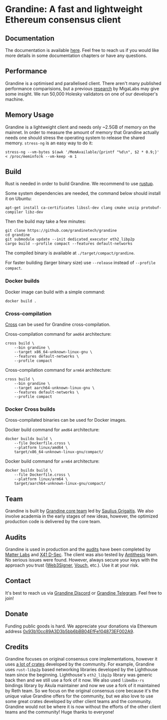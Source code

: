 # Grandine: A fast and lightweight Ethereum consensus client

## Documentation

The documentation is available [here](https://docs.grandine.io/). Feel free to reach us if you would like more details in some documentation chapters or have any questions.

## Performance

Grandine is a optimised and parallelised client. There aren't many published performance comparisions, but a previous [research](https://arxiv.org/abs/2311.05252) by MigaLabs may give some insight. We run 50,000 Holesky validators on one of our developer's machine.

## Memory Usage

Grandine is a lightweight client and needs only ~2.5GB of memory on the mainnet. In order to measure the amount of memory that Grandine actually needs one should stress the operating system to release the shared memory. `stress-ng` is an easy way to do it:

```
stress-ng --vm-bytes $(awk '/MemAvailable/{printf "%d\n", $2 * 0.9;}' < /proc/meminfo)k --vm-keep -m 1
```
## Build

Rust is needed in order to build Grandine. We recommend to use [rustup](https://rustup.rs/).

Some system dependencies are needed, the command below should install it on Ubuntu:

```
apt-get install ca-certificates libssl-dev clang cmake unzip protobuf-compiler libz-dev
```

Then the build may take a few minutes:

```shell
git clone https://github.com/grandinetech/grandine
cd grandine
git submodule update --init dedicated_executor eth2_libp2p
cargo build --profile compact --features default-networks
```

The compiled binary is available at `./target/compact/grandine`.

For faster building (larger binary size) use `--release` instead of `--profile compact`.

### Docker builds

Docker image can build with a simple command:

```shell
docker build .
```

### Cross-compilation

[Cross](https://github.com/cross-rs/cross) can be used for Grandine cross-compilation.

Cross-compilation command for `amd64` architecture:

```shell
cross build \
    --bin grandine \
    --target x86_64-unknown-linux-gnu \
    --features default-networks \
    --profile compact
```

Cross-compilation command for `arm64` architecture:

```shell
cross build \
    --bin grandine \
    --target aarch64-unknown-linux-gnu \
    --features default-networks \
    --profile compact
```

### Docker Cross builds

Cross-compilated binaries can be used for Docker images.

Docker build command for `amd64` architecture:

```shell
docker buildx build \
    --file Dockerfile.cross \
    --platform linux/amd64 \
    target/x86_64-unknown-linux-gnu/compact/
```

Docker build command for `arm64` architecture:

```shell
docker buildx build \
    --file Dockerfile.cross \
    --platform linux/arm64 \
    target/aarch64-unknown-linux-gnu/compact/
```

## Team

Grandine is built by [Grandine core team](https://grandine.io/) led by [Saulius Grigaitis](https://twitter.com/sauliuseth).
We also involve academia in the early stages of new ideas, however, the optimized production code is delivered by the core team.

## Audits

Grandine is used in production and the [audits](/audit) have been completed by [Matter Labs](https://matter-labs.io/) and [X41 D-Sec](https://x41-dsec.de/). The client was also tested by [Antithesis](https://antithesis.com/) team. No serious issues were found. However, always secure your keys with the approach you trust ([Web3Signer](https://docs.web3signer.consensys.io), [Vouch](https://github.com/attestantio/vouch), etc.). Use it at your risk.

## Contact

It's best to reach us via [Grandine Discord](https://discord.gg/H9XCdUSyZd) or [Grandine Telegram](https://t.me/+yMHjrJanClozYzQ0). Feel free to join!

## Donate

Funding public goods is hard. We appreciate your donations via Ethereum address [0x93b10cc89A3D3b5bb6bBB04EfFe104873EF002A9](https://etherscan.io/address/0x93b10cc89A3D3b5bb6bBB04EfFe104873EF002A9).

## Credits

Grandine focuses on original consensus core implementations, however it uses [a lot of crates](Cargo.lock) developed by the community. For example, Grandine uses `rust-libp2p` based networking libraries developed by the Lighthouse team since the beginning. Lighthouse's `eth2_libp2p` library was generic back then and we still use a fork of it now. We also used `libmdbx-rs` bindings library by Akula maintainer and now we use a fork of it maintained by Reth team. So we focus on the original consensus core because it's the unique value Grandine offers for the community, but we also love to use some great crates developed by other client teams and the community. Grandine would not be where it is now without the efforts of the other client teams and the community! Huge thanks to everyone!
